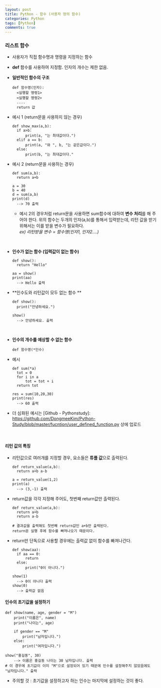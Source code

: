 ```yaml
---
layout: post
title: Python - 함수 (사용자 정의 함수)
categories: Python
tags: [Python]
comments: true
---
```




### 리스트 함수

- 사용자가 직접 함수명과 명령을 지정하는 함수

- **def** 함수를 사용하여 지정함. 인자의 개수는 제한 없음.

- **일반적인 함수의 구조**

  ```
  def 함수명(인자):
  	<실행할 명령1>
  	<실행할 명령2>
  	....
  	return 값
  ```

- 예시 1 (return문을 사용하지 않는 경우)

  ```
  def show_max(a,b):
  	if a>b:
  		print(a, "는 최대값이다.")
  	elif a == b:
  		print(a, "와 ", b, "는 같은값이다.")
  	else:
  		print(b, "는 최대값이다."	
  ```

- 예시 2 (return문을 사용하는 경우)

  ```
  def sum(a,b):
  	return a+b
  	
  a = 30
  b = 40
  d = sum(a,b)
  print(d)
  	--> 70 출력
  ```

  - 예시 2의 경우처럼 return문을 사용하면 sum함수에 대하여 **변수 처리**를 해 주어야 한다.  위의 함수는 두개의 인자(a,b)를 통해서 입력받는데, 리턴 값을 받기 위해서는 이를 받을 변수가 필요하다.<br> *ex) 리턴받을 변수 = 함수명(인자1, 인자2....)*

    ​

- **인수가 없는 함수 (입력값이 없는 함수)**

  ```
  def show():
  	return "Hello"
  	
  aa = show()
  print(aa)
  	--> Hello 출력
  ```




- **인수도와 리턴값이 모두 없는 함수 **

  ```
  def show():
  	print("안녕하세요.")

  show()
  	--> 안녕하세요. 출력
  ```

  ​

- **인수의 개수를 예상할 수 없는 함수**

  ```
  def 함수명(*인수)
  ```

- 예시

  ```
  def sum(*a)
  	tot = 0
  	for i in a
  		tot = tot + i
  	return tot
  	
  res = sum(10,20,30)
  print(res)
  	--> 60 출력
  ```

- 더 심화된 예시는  [Github - Pythonstudy]: https://github.com/DongmeeKim/Python-Study/blob/master/fucntion/user_defined_function.py 상에 업로드  

  ​



#### 리턴 값의 특징

- 리턴값으로 여러개를 지정할 경우, 요소들은 **튜플 값**으로 출력된다.

  ```
  def return_value(a,b):
  	return a+b a-b

  a = return_value(1,2)
  print(a)
  	--> (3,-1) 출력
  ```

- return값을 각각 지정해 주어도, 첫번째 return값만 출력된다.

  ```
  def return_value(a,b):
  	return a+b
  	return a-b

  # 결과값을 출력해도 첫번째 return값인 a+b만 출력된다.
  return문 실행 후에 함수를 빠져나오기 때문이다. 
  ```

- return만 단독으로 사용할 경우에는 출력값 없이 함수를 빠져나간다.

  ```
  def show(aa):
  	if aa == 0:
  		return
  	else:
  		print("0이 아니다.")
  	
  show(1)
  	--> 0이 아니다 출력
  show(0)
  	--> 출력값 없음
  ```



#### 인수의 초기값을 설정하기

```
def show(name, age, gender = "M")
	print("이름은", name)
	print("나이는", age)
	
	if gender == "M"
		print("남자입니다.")
	else:
		print("여자입니다.")

show("홍길동", 30)
	--> 이름은 홍길동 나이는 30 남자입니다. 출력
# 이 경우에 초기값이 이미 "M"으로 설정되어 있기 때문에 인수를 설정해주지 않았음에도 "남자입니다." 출력
```

-  주의할 것 : 초기값을 설정하고자 하는 인수는 마지막에 설정하는 것이 좋다. 